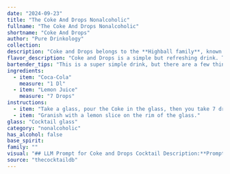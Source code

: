 ```yaml
---
date: "2024-09-23"
title: "The Coke And Drops Nonalcoholic"
fullname: "The Coke And Drops Nonalcoholic"
shortname: "Coke And Drops"
author: "Pure Drinkology"
collection:
description: "Coke and Drops belongs to the **Highball family**, known for their simple, refreshing nature. Its origins likely lie in the early 20th century, a time when Coca-Cola was a popular soda and simple drinks with a touch of citrus were common. "
flavor_description: "Coke and Drops is a simple but refreshing drink. The Coca-Cola provides a familiar sweetness and fizz, while the lemon juice cuts through the sugar with a bright, tart acidity. The result is a balanced, effervescent drink that's perfect for quenching your thirst on a hot day. "
bartender_tips: "This is a super simple drink, but there are a few things to keep in mind. First, use fresh lemon juice. It makes a world of difference. Second, don't overpower the Coke. Start with just a few drops of lemon juice and taste as you go. You can always add more!  Lastly, a splash of Angostura bitters adds a nice complexity."
ingredients:
  - item: "Coca-Cola"
    measure: "1 Dl"
  - item: "Lemon Juice"
    measure: "7 Drops"
instructions:
  - item: "Take a glass, pour the Coke in the glass, then you take 7 drops of lemon juice."
  - item: "Granish with a lemon slice on the rim of the glass."
glass: "Cocktail glass"
category: "nonalcoholic"
has_alcohol: false
base_spirit:
family: ""
visual: "## LLM Prompt for Coke and Drops Cocktail Description:**Prompt:** Imagine a tall glass filled with **classic Coca-Cola**, its dark amber hue shimmering under the light.  The surface is punctuated by **tiny, sparkling bubbles** rising to the top, creating a delicate effervescence.  A **splash of vibrant lemon juice** sits at the bottom of the glass, its pale yellow color contrasting sharply with the cola. The **two liquids remain separate**, creating a layered effect, with the lemon juice acting as a bright, citrusy base for the dark, sweet cola.  **Describe this visual scene in detail, using sensory language to capture the appearance, texture, and overall feeling of this Coke and Drops cocktail.** "
source: "thecocktaildb"
---
```


